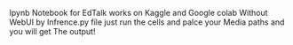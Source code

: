 Ipynb Notebook for EdTalk works on Kaggle and Google colab Without WebUI by Infrence.py file just run the cells and palce your Media paths and you will get The output!
